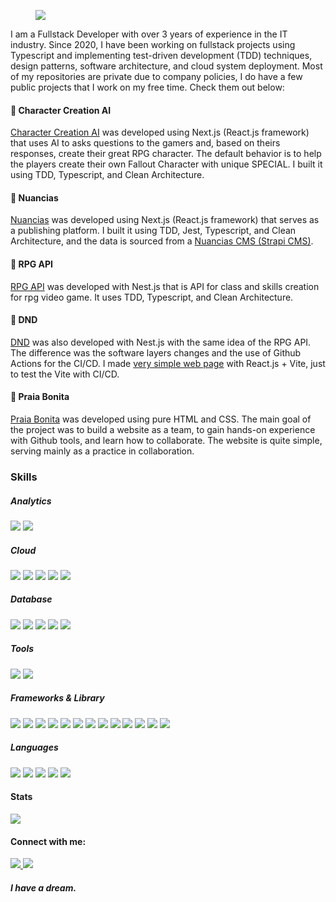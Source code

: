 <figure>
  <img src="https://res.cloudinary.com/dgl62b7rd/image/upload/v1675172293/lucas-gihub-header_ifamvu.png" />
</figure>

I am a Fullstack Developer with over 3 years of experience in the IT industry. Since 2020, I have been working on fullstack projects using Typescript and implementing test-driven development (TDD) techniques, design patterns, software architecture, and cloud system deployment. Most of my repositories are private due to company policies, I do have a few public projects that I work on my free time. Check them out below:

#### 📌 Character Creation AI
<a href="https://github.com/lucas-segundo/character-creation-ai">Character Creation AI</a> was developed using Next.js (React.js framework) that uses AI to asks questions to the gamers and, based on theirs responses, create their great RPG character. The default behavior is to help the players create their own Fallout Character with unique SPECIAL. I built it using TDD, Typescript, and Clean Architecture.

#### 📌 Nuancias
<a href="https://github.com/lucas-segundo/nuancias">Nuancias</a> was developed using Next.js (React.js framework) that serves as a publishing platform. I built it using TDD, Jest, Typescript, and Clean Architecture, and the data is sourced from a <a href="https://github.com/lucas-segundo/nuancias-cms">Nuancias CMS (Strapi CMS)</a>.
 
#### 📌 RPG API
<a href="https://github.com/lucas-segundo/rpg-api">RPG API</a> was developed with Nest.js that is API for class and skills creation for rpg video game. It uses TDD, Typescript, and Clean Architecture.

#### 📌 DND
<a href="https://github.com/lucas-segundo/nuancias">DND</a> was also developed with Nest.js with the same idea of the RPG API. The difference was the software layers changes and the use of Github Actions for the CI/CD. I made <a href="https://github.com/lucas-segundo/dnd-web">very simple web page</a> with React.js + Vite, just to test the Vite with CI/CD.

#### 📌 Praia Bonita
<a href="https://github.com/lucas-segundo/praia-bonita">Praia Bonita</a> was developed using pure HTML and CSS. The main goal of the project was to build a website as a team, to gain hands-on experience with Github tools, and learn how to collaborate. The website is quite simple, serving mainly as a practice in collaboration.

### Skills
##### Analytics
<div>
  <img src="https://img.shields.io/badge/Google%20Analytics-E37400?style=for-the-badge&logo=google%20analytics&logoColor=white" />
  <img src="https://img.shields.io/badge/PowerBI-F2C811?style=for-the-badge&logo=Power%20BI&logoColor=white" />
</div>

##### Cloud
<div>
  <img src="https://img.shields.io/badge/Google_Cloud-4285F4?style=for-the-badge&logo=google-cloud&logoColor=white" />
  <img src="https://img.shields.io/badge/Heroku-430098?style=for-the-badge&logo=heroku&logoColor=white" />
  <img src="https://img.shields.io/badge/microsoft%20azure-0089D6?style=for-the-badge&logo=microsoft-azure&logoColor=white" />
  <img src="https://img.shields.io/badge/Vercel-000000?style=for-the-badge&logo=vercel&logoColor=white" />
  <img src="https://img.shields.io/badge/DigitalOcean-%230167ff.svg?style=for-the-badge&logo=digitalOcean&logoColor=white" />
</div>

##### Database
<div>
  <img src="https://img.shields.io/badge/MySQL-005C84?style=for-the-badge&logo=mysql&logoColor=white" />
  <img src="https://img.shields.io/badge/MariaDB-003545?style=for-the-badge&logo=mariadb&logoColor=white" />
  <img src="https://img.shields.io/badge/PostgreSQL-316192?style=for-the-badge&logo=postgresql&logoColor=white" />
  <img src="https://img.shields.io/badge/redis-%23DD0031.svg?style=for-the-badge&logo=redis&logoColor=white" />
  <img src="https://img.shields.io/badge/MongoDB-%234ea94b.svg?style=for-the-badge&logo=mongodb&logoColor=white" />
</div>

##### Tools
<div>
  <img src="https://img.shields.io/badge/Figma-F24E1E?style=for-the-badge&logo=figma&logoColor=white" />
  <img src="https://img.shields.io/badge/github%20actions-%232671E5.svg?style=for-the-badge&logo=githubactions&logoColor=white" />
</div>

##### Frameworks & Library
<div>
  <img src="https://img.shields.io/badge/Apollo%20GraphQL-311C87?&style=for-the-badge&logo=Apollo%20GraphQL&logoColor=white" />
  <img src="https://img.shields.io/badge/Cypress-17202C?style=for-the-badge&logo=cypress&logoColor=white" />
  <img src="https://img.shields.io/badge/Docker-2CA5E0?style=for-the-badge&logo=docker&logoColor=white" />
  <img src="https://img.shields.io/badge/Express.js-000000?style=for-the-badge&logo=express&logoColor=white" />
  <img src="https://img.shields.io/badge/Jest-C21325?style=for-the-badge&logo=jest&logoColor=white" />
  <img src="https://img.shields.io/badge/nestjs-E0234E?style=for-the-badge&logo=nestjs&logoColor=white" />
  <img src="https://img.shields.io/badge/next.js-000000?style=for-the-badge&logo=nextdotjs&logoColor=white" />
  <img src="https://img.shields.io/badge/Tailwind_CSS-38B2AC?style=for-the-badge&logo=tailwind-css&logoColor=white" />
  <img src="https://img.shields.io/badge/React-20232A?style=for-the-badge&logo=react&logoColor=61DAFB" />
  <img src="https://img.shields.io/badge/strapi-2F2E8B?style=for-the-badge&logo=strapi&logoColor=white" />
  <img src="https://img.shields.io/badge/rails-%23CC0000.svg?style=for-the-badge&logo=ruby-on-rails&logoColor=white" />
  <img src="https://img.shields.io/badge/react_native-%2320232a.svg?style=for-the-badge&logo=react&logoColor=%2361DAFB" />
  <img src="https://img.shields.io/badge/Android-3DDC84?style=for-the-badge&logo=android&logoColor=white" />
</div>

##### Languages
<div>
  <img src="https://img.shields.io/badge/Python-FFD43B?style=for-the-badge&logo=python&logoColor=blue" />
  <img src="https://img.shields.io/badge/TypeScript-007ACC?style=for-the-badge&logo=typescript&logoColor=white" />
  <img src="https://img.shields.io/badge/-GraphQL-E10098?style=for-the-badge&logo=graphql&logoColor=white" />
  <img src="https://img.shields.io/badge/ruby-%23CC342D.svg?style=for-the-badge&logo=ruby&logoColor=white" />
  <img src="https://img.shields.io/badge/java-%23ED8B00.svg?style=for-the-badge&logo=openjdk&logoColor=white" />
</div>

#### Stats
<div>
  <img src="https://github-readme-stats-git-masterrstaa-rickstaa.vercel.app/api?username=lucas-segundo" />
</div>

#### Connect with me:
<div>
<a href="mailto:lucas.fernandes.app@gmail.com">
  <img src="https://img.shields.io/badge/Gmail-D14836?style=for-the-badge&logo=gmail&logoColor=white" />
</a>
<a href="https://www.linkedin.com/in/engplucasfernandes/" >
  <img src="https://img.shields.io/badge/LinkedIn-0077B5?style=for-the-badge&logo=linkedin&logoColor=white" />
</a>
</div>

##### I have a dream. 
